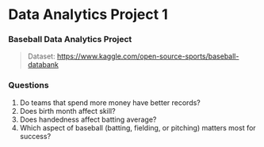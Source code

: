 # Data Analytics Project 1
### Baseball Data Analytics Project
>Dataset: https://www.kaggle.com/open-source-sports/baseball-databank

### Questions
1. Do teams that spend more money have better records?
2. Does birth month affect skill?
3. Does handedness affect batting average?
4. Which aspect of baseball (batting, fielding, or pitching) matters most for success?

